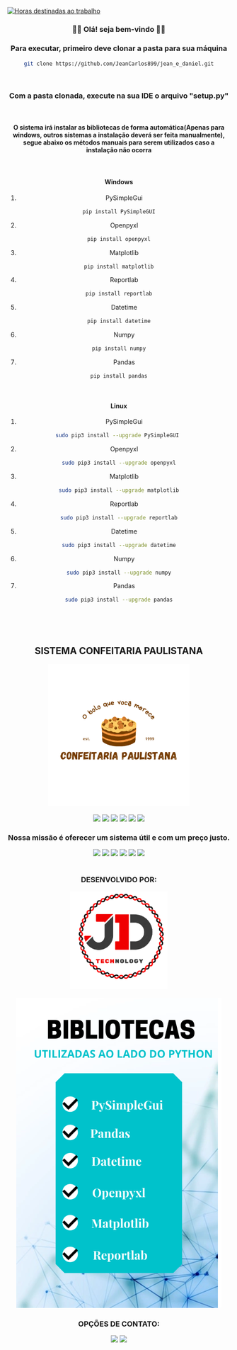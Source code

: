 [![Horas destinadas ao trabalho](https://github-readme-stats.vercel.app/api/wakatime?username=JeanCarlos899)](https://github.com/jean_e_daniel/github-readme-stats)

<div align="center">
<h3>👋🏼 Olá! seja bem-vindo 👋🏼 </h3>

### Para executar, primeiro deve clonar a pasta para sua máquina
```bash
git clone https://github.com/JeanCarlos899/jean_e_daniel.git
```
<br>

### Com a pasta clonada, execute na sua IDE o arquivo "setup.py"
<br>

#### O sistema irá instalar as bibliotecas de forma automática(Apenas para windows, outros sistemas a instalação deverá ser feita manualmente), segue abaixo os métodos manuais para serem utilizados caso a instalação não ocorra
<br>

#### Windows
1. PySimpleGui
```bash
pip install PySimpleGUI
```
2. Openpyxl
```bash
pip install openpyxl
```
3. Matplotlib
```bash
pip install matplotlib
```
4. Reportlab
```bash
pip install reportlab
```
5. Datetime
```bash
pip install datetime
```
6. Numpy
```bash
pip install numpy
```
7. Pandas
```bash
pip install pandas
```
<br>

#### Linux
1. PySimpleGui
```bash
sudo pip3 install --upgrade PySimpleGUI 
```
2. Openpyxl
```bash
sudo pip3 install --upgrade openpyxl
```
3. Matplotlib
```bash
sudo pip3 install --upgrade matplotlib
```
4. Reportlab
```bash
sudo pip3 install --upgrade reportlab
```
5. Datetime
```bash
sudo pip3 install --upgrade datetime
```
6. Numpy
```bash
sudo pip3 install --upgrade numpy
```
7. Pandas
```bash
sudo pip3 install --upgrade pandas
```

</div>
<div align="center">
<br>
<br>
<br>
<h2><b>SISTEMA CONFEITARIA PAULISTANA</b></h2>
<img src="Design/Images/logo.png" width="320">
<br>
<br>
<img src="https://media.giphy.com/media/H6PNB75ZvYUDZmREn3/giphy.gif" width="80">
<img src="https://media.giphy.com/media/H6PNB75ZvYUDZmREn3/giphy.gif" width="80">
<img src="https://media.giphy.com/media/H6PNB75ZvYUDZmREn3/giphy.gif" width="80">
<img src="https://media.giphy.com/media/H6PNB75ZvYUDZmREn3/giphy.gif" width="80">
<img src="https://media.giphy.com/media/H6PNB75ZvYUDZmREn3/giphy.gif" width="80">
<img src="https://media.giphy.com/media/H6PNB75ZvYUDZmREn3/giphy.gif" width="80">
<h3><b>Nossa missão é oferecer um sistema útil e com um preço justo.</b></h3>
<img src="https://media.giphy.com/media/H6PNB75ZvYUDZmREn3/giphy.gif" width="80">
<img src="https://media.giphy.com/media/H6PNB75ZvYUDZmREn3/giphy.gif" width="80">
<img src="https://media.giphy.com/media/H6PNB75ZvYUDZmREn3/giphy.gif" width="80">
<img src="https://media.giphy.com/media/H6PNB75ZvYUDZmREn3/giphy.gif" width="80">
<img src="https://media.giphy.com/media/H6PNB75ZvYUDZmREn3/giphy.gif" width="80">
<img src="https://media.giphy.com/media/H6PNB75ZvYUDZmREn3/giphy.gif" width="80">
<br>
<br>
<h3><b>DESENVOLVIDO POR: </b></h3> 
<img src="Design/Images/logo_jd.png" width="220">
<br>
<br>
<img src="Design/Images/art_readme.png" width="464" height="700">
<br>
<h3><b>OPÇÕES DE CONTATO:</b></h3>   
<a href="mailto:jdtechnology56@gmail.com" alt="Gmail"><img src="https://img.shields.io/badge/-Gmail-FF0000?style=for-the-badge&labelColor=FF0000&logo=gmail&logoColor=white"/></a>
<a href="https://www.linkedin.com/in/jd-technology-485834228/" alt="Linkedin"><img src="https://img.shields.io/badge/linkedin-linkedin-blue?style=for-the-badge&labelColor=0076b3&logo=linkedin&logoColor=white"/></a></div>
